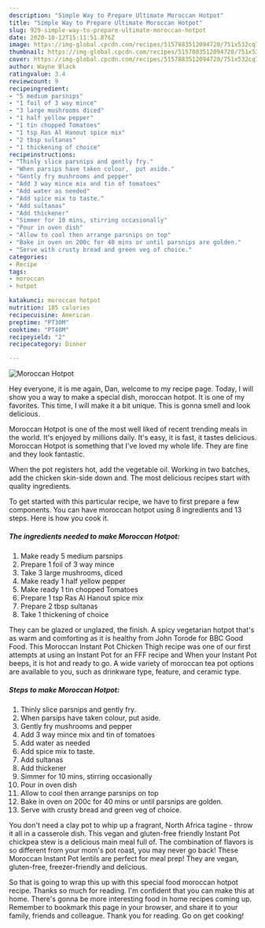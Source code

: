 ```yaml
---
description: "Simple Way to Prepare Ultimate Moroccan Hotpot"
title: "Simple Way to Prepare Ultimate Moroccan Hotpot"
slug: 929-simple-way-to-prepare-ultimate-moroccan-hotpot
date: 2020-10-12T15:11:51.876Z
image: https://img-global.cpcdn.com/recipes/5157883512094720/751x532cq70/moroccan-hotpot-recipe-main-photo.jpg
thumbnail: https://img-global.cpcdn.com/recipes/5157883512094720/751x532cq70/moroccan-hotpot-recipe-main-photo.jpg
cover: https://img-global.cpcdn.com/recipes/5157883512094720/751x532cq70/moroccan-hotpot-recipe-main-photo.jpg
author: Wayne Black
ratingvalue: 3.4
reviewcount: 9
recipeingredient:
- "5 medium parsnips"
- "1 foil of 3 way mince"
- "3 large mushrooms diced"
- "1 half yellow pepper"
- "1 tin chopped Tomatoes"
- "1 tsp Ras Al Hanout spice mix"
- "2 tbsp sultanas"
- "1 thickening of choice"
recipeinstructions:
- "Thinly slice parsnips and gently fry."
- "When parsips have taken colour,  put aside."
- "Gently fry mushrooms and pepper"
- "Add 3 way mince mix and tin of tomatoes"
- "Add water as needed"
- "Add spice mix to taste."
- "Add sultanas"
- "Add thickener"
- "Simmer for 10 mins, stirring occasionally"
- "Pour in oven dish"
- "Allow to cool then arrange parsnips on top"
- "Bake in oven on 200c for 40 mins or until parsnips are golden."
- "Serve with crusty bread and green veg of choice."
categories:
- Recipe
tags:
- moroccan
- hotpot

katakunci: moroccan hotpot 
nutrition: 185 calories
recipecuisine: American
preptime: "PT30M"
cooktime: "PT40M"
recipeyield: "2"
recipecategory: Dinner

---
```



![Moroccan Hotpot](https://img-global.cpcdn.com/recipes/5157883512094720/751x532cq70/moroccan-hotpot-recipe-main-photo.jpg)

Hey everyone, it is me again, Dan, welcome to my recipe page. Today, I will show you a way to make a special dish, moroccan hotpot. It is one of my favorites. This time, I will make it a bit unique. This is gonna smell and look delicious.

Moroccan Hotpot is one of the most well liked of recent trending meals in the world. It's enjoyed by millions daily. It's easy, it is fast, it tastes delicious. Moroccan Hotpot is something that I've loved my whole life. They are fine and they look fantastic.

When the pot registers hot, add the vegetable oil. Working in two batches, add the chicken skin-side down and. The most delicious recipes start with quality ingredients.


To get started with this particular recipe, we have to first prepare a few components. You can have moroccan hotpot using 8 ingredients and 13 steps. Here is how you cook it.

<!--inarticleads1-->

##### The ingredients needed to make Moroccan Hotpot:

1. Make ready 5 medium parsnips
1. Prepare 1 foil of 3 way mince
1. Take 3 large mushrooms, diced
1. Make ready 1 half yellow pepper
1. Make ready 1 tin chopped Tomatoes
1. Prepare 1 tsp Ras Al Hanout spice mix
1. Prepare 2 tbsp sultanas
1. Take 1 thickening of choice


They can be glazed or unglazed, the finish. A spicy vegetarian hotpot that&#39;s as warm and comforting as it is healthy from John Torode for BBC Good Food. This Moroccan Instant Pot Chicken Thigh recipe was one of our first attempts at using an Instant Pot for an FFF recipe and When your Instant Pot beeps, it is hot and ready to go. A wide variety of moroccan tea pot options are available to you, such as drinkware type, feature, and ceramic type. 

<!--inarticleads2-->

##### Steps to make Moroccan Hotpot:

1. Thinly slice parsnips and gently fry.
1. When parsips have taken colour,  put aside.
1. Gently fry mushrooms and pepper
1. Add 3 way mince mix and tin of tomatoes
1. Add water as needed
1. Add spice mix to taste.
1. Add sultanas
1. Add thickener
1. Simmer for 10 mins, stirring occasionally
1. Pour in oven dish
1. Allow to cool then arrange parsnips on top
1. Bake in oven on 200c for 40 mins or until parsnips are golden.
1. Serve with crusty bread and green veg of choice.


You don&#39;t need a clay pot to whip up a fragrant, North Africa tagine - throw it all in a casserole dish. This vegan and gluten-free friendly Instant Pot chickpea stew is a delicious main meal full of. The combination of flavors is so different from your mom&#39;s pot roast, you may never go back! These Moroccan Instant Pot lentils are perfect for meal prep! They are vegan, gluten-free, freezer-friendly and delicious. 

So that is going to wrap this up with this special food moroccan hotpot recipe. Thanks so much for reading. I'm confident that you can make this at home. There's gonna be more interesting food in home recipes coming up. Remember to bookmark this page in your browser, and share it to your family, friends and colleague. Thank you for reading. Go on get cooking!
